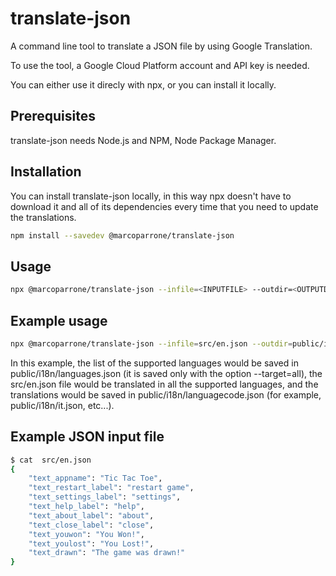 # translate-json

A command line tool to translate a JSON file by using Google Translation.

To use the tool, a Google Cloud Platform account and API key is needed.

You can either use it direcly with npx, or you can install it locally.

## Prerequisites

translate-json needs Node.js and NPM, Node Package Manager.

## Installation

You can install translate-json locally, in this way npx doesn't have to download it and all of its dependencies every time that you need to update the translations.

```sh
npm install --savedev @marcoparrone/translate-json
```

## Usage

```sh
npx @marcoparrone/translate-json --infile=<INPUTFILE> --outdir=<OUTPUTDIR> --target=<language-code|all>
```

## Example usage

```sh
npx @marcoparrone/translate-json --infile=src/en.json --outdir=public/i18n/ --target=all
```

In this example, the list of the supported languages would be saved in public/i18n/languages.json (it is saved only with the option --target=all), the src/en.json file would be translated in all the supported languages, and the translations would be saved in public/i18n/languagecode.json (for example, public/i18n/it.json, etc...).

## Example JSON input file

```sh
$ cat  src/en.json
{
    "text_appname": "Tic Tac Toe",
    "text_restart_label": "restart game",
    "text_settings_label": "settings",
    "text_help_label": "help",
    "text_about_label": "about",
    "text_close_label": "close",
    "text_youwon": "You Won!",
    "text_youlost": "You Lost!",
    "text_drawn": "The game was drawn!"
}
```
